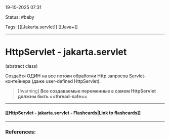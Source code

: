 
19-10-2025 07:31

Status: #baby 

Tags: [[[Jakarta.servlet]] [[Java+]]

---
# HttpServlet - jakarta.servlet

(abstract class)

Создаётя ОДИН на все потоки обработки Http запросов Servlet-контейнера (даже user-defined HttpServlet).

> [!warning] **Все создаваемые переменные в самом HttpServlet должны быть ==thread-safe==**




----
#### [[HttpServlet - jakarta.servlet - Flashcards|Link to flashcards]]



---
### References:

